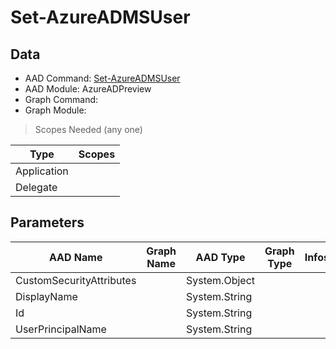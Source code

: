 # Set-AzureADMSUser

## Data

+ AAD Command: [Set-AzureADMSUser](https://docs.microsoft.com/en-us/powershell/module/AzureAD/Set-AzureADMSUser?view=azureadps-2.0-preview)
+ AAD Module: AzureADPreview
+ Graph Command: 
+ Graph Module: 

> Scopes Needed (any one)

|Type|Scopes|
|---|---|
|Application||
|Delegate||

## Parameters

|AAD Name|Graph Name|AAD Type|Graph Type|Infos|
|---|---|---|---|---|
|CustomSecurityAttributes||System.Object|||
|DisplayName||System.String|||
|Id||System.String|||
|UserPrincipalName||System.String|||

